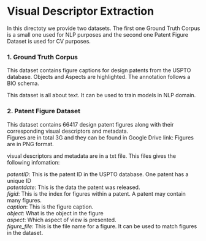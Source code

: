 
Visual Descriptor Extraction
======
In this directoty we provide two datasets. The first one Ground Truth Corpus is a small one used for NLP purposes and the second one Patent Figure Dataset is used for CV purposes.

### 1. Ground Truth Corpus

This dataset contains figure captions for design patents from the USPTO database. Objects and Aspects are highlighted. The annotation follows a BIO schema. <br> 

This dataset is all about text. It can be used to train models in NLP domain.


### 2. Patent Figure Dataset
This dataset contains 66417 design patent figures along with their corresponding visual descriptors and metadata. <br>
Figures are in total 3G and they can be found in Google Drive link:
Figures are in PNG format. <br>

visual descriptors and metadata are in a txt file. This files gives the following infomation: <br>

*patentID*: This is the patent ID in the USPTO database. One patent has a unique ID                   <br>
*patentdate*: This is the data the patent was released.               <br>
*figid*: This is the index for figures within a patent. A patent may contain many figures.             <br>
*caption*: This is the figure caption.             <br>
*object*: What is the object in the figure             <br>
*aspect*: Which aspect of view is presented.             <br>
*figure_file*: This is the file name for a figure. It can be used to match figures in the dataset.              <br>
